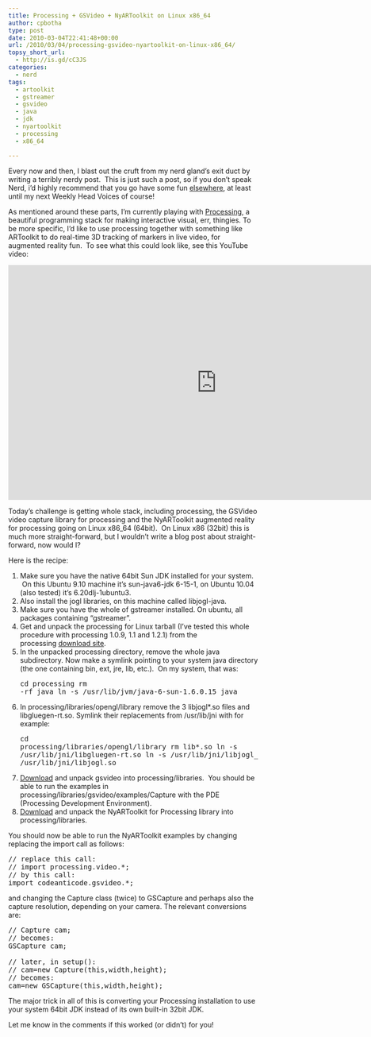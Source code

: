 ```yaml
---
title: Processing + GSVideo + NyARToolkit on Linux x86_64
author: cpbotha
type: post
date: 2010-03-04T22:41:48+00:00
url: /2010/03/04/processing-gsvideo-nyartoolkit-on-linux-x86_64/
topsy_short_url:
  - http://is.gd/cC3JS
categories:
  - nerd
tags:
  - artoolkit
  - gstreamer
  - gsvideo
  - java
  - jdk
  - nyartoolkit
  - processing
  - x86_64

---
```

Every now and then, I blast out the cruft from my nerd gland&#8217;s exit duct by writing a terribly nerdy post.  This is just such a post, so if you don&#8217;t speak Nerd, i&#8217;d highly recommend that you go have some fun [elsewhere][1], at least until my next Weekly Head Voices of course!

As mentioned around these parts, I&#8217;m currently playing with [Processing][2], a beautiful programming stack for making interactive visual, err, thingies. To be more specific, I&#8217;d like to use processing together with something like ARToolkit to do real-time 3D tracking of markers in live video, for augmented reality fun.  To see what this could look like, see this YouTube video:

<div class="jetpack-video-wrapper">
  <span class="embed-youtube" style="text-align:center; display: block;"><iframe class='youtube-player' type='text/html' width='840' height='473' src='https://www.youtube.com/embed/uoncHfnYWHM?version=3&#038;rel=1&#038;fs=1&#038;autohide=2&#038;showsearch=0&#038;showinfo=1&#038;iv_load_policy=1&#038;wmode=transparent' allowfullscreen='true' style='border:0;'></iframe></span>
</div>

Today&#8217;s challenge is getting whole stack, including processing, the GSVideo video capture library for processing and the NyARToolkit augmented reality for processing going on Linux x86_64 (64bit).  On Linux x86 (32bit) this is much more straight-forward, but I wouldn&#8217;t write a blog post about straight-forward, now would I?

Here is the recipe:

  1. Make sure you have the native 64bit Sun JDK installed for your system.  On this Ubuntu 9.10 machine it&#8217;s ﻿﻿﻿sun-java6-jdk 6-15-1, on Ubuntu 10.04 (also tested) it&#8217;s ﻿6.20dlj-1ubuntu3.
  2. Also install the jogl libraries, on this machine called libjogl-java.
  3. Make sure you have the whole of gstreamer installed. On ubuntu, all packages containing &#8220;gstreamer&#8221;.
  4. Get and unpack the processing for Linux tarball (I&#8217;ve tested this whole procedure with processing 1.0.9, 1.1 and 1.2.1) from the processing [download site][3].
  5. In the unpacked processing directory, remove the whole java subdirectory. Now make a symlink pointing to your system java directory (the one containing bin, ext, jre, lib, etc.).  On my system, that was: <pre class="brush: bash; title: ; notranslate" title="">cd processing
rm -rf java
ln -s /usr/lib/jvm/java-6-sun-1.6.0.15﻿ java
</pre>

  6. In processing/libraries/opengl/library remove the 3 libjogl*.so files and libgluegen-rt.so. Symlink their replacements from /usr/lib/jni with for example: <pre class="brush: bash; title: ; notranslate" title="">cd processing/libraries/opengl/library
rm lib*.so
ln -s /usr/lib/jni/libgluegen-rt.so
ln -s /usr/lib/jni/libjogl_awt.so
ln -s /usr/lib/jni/libjogl.so
</pre>

  7. [Download][4] and unpack gsvideo into processing/libraries.  You should be able to run the examples in processing/libraries/gsvideo/examples/Capture with the PDE (Processing Development Environment).
  8. [Download][5] and unpack the NyARToolkit for Processing library into processing/libraries.

You should now be able to run the NyARToolkit examples by changing replacing the import call as follows:

<pre class="brush: java; title: ; notranslate" title="">// replace this call:
// import processing.video.*;
// by this call:
import codeanticode.gsvideo.*;
</pre>

and changing the Capture class (twice) to GSCapture and perhaps also the capture resolution, depending on your camera. The relevant conversions are:

<pre class="brush: java; title: ; notranslate" title="">// Capture cam;
// becomes:
GSCapture cam;

// later, in setup():
// cam=new Capture(this,width,height);
// becomes:
cam=new GSCapture(this,width,height);
</pre>

The major trick in all of this is converting your Processing installation to use your system 64bit JDK instead of its own built-in 32bit JDK.

Let me know in the comments if this worked (or didn&#8217;t) for you!

 [1]: http://chatroulette.com/ "fun random webcam site"
 [2]: http://processing.org/ "Processing website"
 [3]: http://processing.org/download/ "processing download site"
 [4]: http://users.design.ucla.edu/~acolubri/processing/gsvideo/home/ "GSVideo website"
 [5]: http://nyatla.jp/nyartoolkit/wiki/index.php?NyAR4psg.en "NyARToolkit for Processing website"